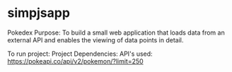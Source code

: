 # simpjsapp

Pokedex
Purpose:
To build a small web application that loads data from an external API and enables the viewing of data points in detail.

To run project:
Project Dependencies:
API's used:
https://pokeapi.co/api/v2/pokemon/?limit=250